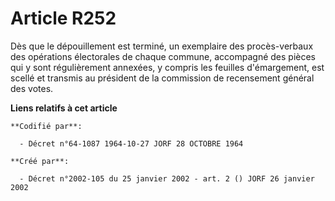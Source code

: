 # Article R252

Dès que le dépouillement est terminé, un exemplaire des procès-verbaux des opérations électorales de chaque commune,
accompagné des pièces qui y sont régulièrement annexées, y compris les feuilles d'émargement, est scellé et transmis au
président de la commission de recensement général des votes.

**Liens relatifs à cet article**

	**Codifié par**:

	  - Décret n°64-1087 1964-10-27 JORF 28 OCTOBRE 1964

	**Créé par**:

	  - Décret n°2002-105 du 25 janvier 2002 - art. 2 () JORF 26 janvier 2002
